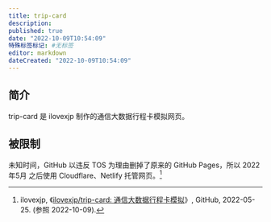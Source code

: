 ```yaml
---
title: trip-card
description:
published: true
date: "2022-10-09T10:54:09"
特殊标签标记: #无标签
editor: markdown
dateCreated: "2022-10-09T10:54:09"
---
```


## 简介

trip-card 是 ilovexjp 制作的通信大数据行程卡模拟网页。

## 被限制

未知时间，GitHub 以违反 TOS 为理由删掉了原来的 GitHub Pages，所以 2022年5月 之后使用 Cloudflare、Netlify 托管网页。[^gh]

[^gh]: ilovexjp, 《[ilovexjp/trip-card: 通信大数据行程卡模拟](https://web.archive.org/web/20220525211655/https://github.com/ilovexjp/trip-card)》, GitHub, 2022-05-25. (参照 2022-10-09).
